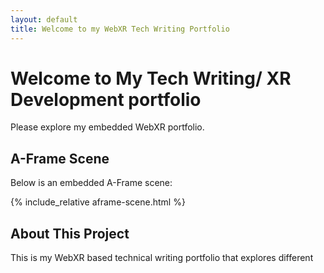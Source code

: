 ```yaml
---
layout: default
title: Welcome to my WebXR Tech Writing Portfolio
---
```


# Welcome to My Tech Writing/ XR Development portfolio

Please explore my embedded WebXR portfolio. 

## A-Frame Scene

Below is an embedded A-Frame scene:

{% include_relative aframe-scene.html %}

## About This Project

This is my WebXR based technical writing portfolio that explores different 